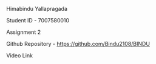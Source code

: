 Himabindu Yallapragada

Student ID - 7007580010

Assignment 2

Github Repository - https://github.com/Bindu2108/BINDU

Video Link

